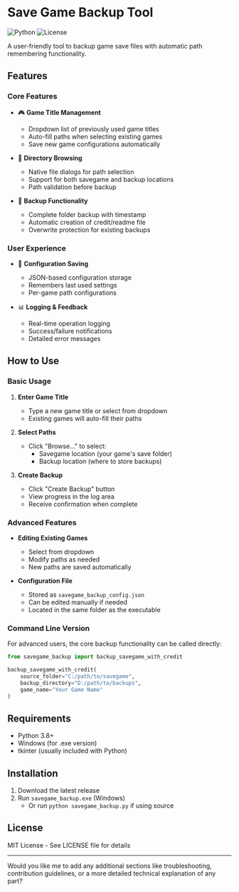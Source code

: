 # Save Game Backup Tool

![Python](https://img.shields.io/badge/Python-3.8+-blue.svg)
![License](https://img.shields.io/badge/License-MIT-green.svg)

A user-friendly tool to backup game save files with automatic path remembering functionality.

## Features

### Core Features
- 🎮 **Game Title Management**
  - Dropdown list of previously used game titles
  - Auto-fill paths when selecting existing games
  - Save new game configurations automatically

- 📂 **Directory Browsing**
  - Native file dialogs for path selection
  - Support for both savegame and backup locations
  - Path validation before backup

- 🔄 **Backup Functionality**
  - Complete folder backup with timestamp
  - Automatic creation of credit/readme file
  - Overwrite protection for existing backups

### User Experience
- 📝 **Configuration Saving**
  - JSON-based configuration storage
  - Remembers last used settings
  - Per-game path configurations

- 📊 **Logging & Feedback**
  - Real-time operation logging
  - Success/failure notifications
  - Detailed error messages

## How to Use

### Basic Usage
1. **Enter Game Title**
   - Type a new game title or select from dropdown
   - Existing games will auto-fill their paths

2. **Select Paths**
   - Click "Browse..." to select:
     - Savegame location (your game's save folder)
     - Backup location (where to store backups)

3. **Create Backup**
   - Click "Create Backup" button
   - View progress in the log area
   - Receive confirmation when complete

### Advanced Features
- **Editing Existing Games**
  - Select from dropdown
  - Modify paths as needed
  - New paths are saved automatically

- **Configuration File**
  - Stored as `savegame_backup_config.json`
  - Can be edited manually if needed
  - Located in the same folder as the executable

### Command Line Version
For advanced users, the core backup functionality can be called directly:

```python
from savegame_backup import backup_savegame_with_credit

backup_savegame_with_credit(
    source_folder="C:/path/to/savegame",
    backup_directory="D:/path/to/backups",
    game_name="Your Game Name"
)
```

## Requirements
- Python 3.8+
- Windows (for .exe version)
- tkinter (usually included with Python)

## Installation
1. Download the latest release
2. Run `savegame_backup.exe` (Windows)
   - Or run `python savegame_backup.py` if using source

## License
MIT License - See LICENSE file for details

---

Would you like me to add any additional sections like troubleshooting, contribution guidelines, or a more detailed technical explanation of any part?
